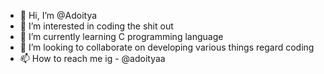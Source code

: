 - 👋 Hi, I’m @Adoitya
- 👀 I’m interested in coding the shit out 
- 🌱 I’m currently learning C programming language
- 💞️ I’m looking to collaborate on developing various things regard coding
- 📫 How to reach me ig - @adoityaa

<!---
Adoitya/Adoitya is a ✨ special ✨ repository because its `README.md` (this file) appears on your GitHub profile.
You can click the Preview link to take a look at your changes.
--->
